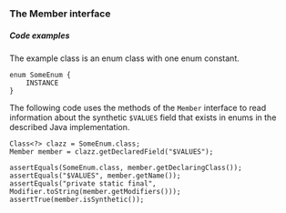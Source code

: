 ### The Member interface


##### Code examples

The example class is an enum class with one enum constant.


```
enum SomeEnum {
    INSTANCE
}
```


The following code uses the methods of the `Member` interface to read information about the synthetic `$VALUES` field that exists in enums in the described Java implementation.


```
Class<?> clazz = SomeEnum.class;
Member member = clazz.getDeclaredField("$VALUES");

assertEquals(SomeEnum.class, member.getDeclaringClass());
assertEquals("$VALUES", member.getName());
assertEquals("private static final", Modifier.toString(member.getModifiers()));
assertTrue(member.isSynthetic());
